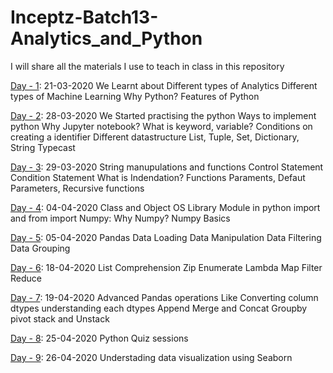 # Inceptz-Batch13-Analytics_and_Python
I will share all the materials I use to teach in class in this repository

[Day - 1](https://github.com/Laxminarayen/Inceptz-Batch13-Analytics_and_Python/tree/master/01%20-%20Day%20-%201%20-%20Analytics%20and%20python): 21-03-2020
We Learnt about 
Different types of Analytics
Different types of Machine Learning
Why Python? Features of Python

[Day - 2](https://github.com/Laxminarayen/Inceptz-Batch13-Analytics_and_Python/tree/master/02%20-%20Day%20-%202-%20Python%20Basics%20with%20Exercise): 28-03-2020
We Started practising the python
Ways to implement python
Why Jupyter notebook?
What is keyword, variable?
Conditions on creating a identifier
Different datastructure
List, Tuple, Set, Dictionary, String
Typecast

[Day - 3](https://github.com/Laxminarayen/Inceptz-Batch13-Analytics_and_Python/tree/master/03%20-%20Day%20-%203%20-%20Python%20Basics%20with%20Exercises): 29-03-2020 
String manupulations and functions 
Control Statement Condition Statement 
What is Indendation? 
Functions Paraments, 
Defaut Parameters, 
Recursive functions

[Day - 4](https://github.com/Laxminarayen/Inceptz-Batch13-Analytics_and_Python/tree/master/04%20-%20Day%20-%204%20-%20Numpy%20with%20Exercises): 04-04-2020 
Class and Object 
OS Library Module in python 
import and from import 
Numpy: Why Numpy? 
Numpy Basics

[Day - 5](https://github.com/Laxminarayen/Inceptz-Batch13-Analytics_and_Python/tree/master/05%20-%20Day%205%20-%20Pandas%20with%20Exercises): 05-04-2020 Pandas Data Loading Data Manipulation Data Filtering Data Grouping

[Day - 6](https://github.com/Laxminarayen/Inceptz-Batch13-Analytics_and_Python/tree/master/06%20-%20Day%20-%206%20-%20Python%20Advanced%20Functions): 18-04-2020 
List Comprehension
Zip 
Enumerate
Lambda
Map 
Filter 
Reduce 

[Day - 7](https://github.com/Laxminarayen/Inceptz-Batch13-Analytics_and_Python/tree/master/07%20-%20Day%20-%207%20-%20Pandas%20Advanced%20with%20Exercises): 19-04-2020 Advanced Pandas operations Like 
Converting column dtypes 
understanding each dtypes 
Append
Merge and Concat 
Groupby 
pivot 
stack and Unstack


[Day - 8](https://github.com/Laxminarayen/Inceptz-Batch13-Analytics_and_Python/tree/master/08%20-%20Day%20-%208%20-%20Python%20Quiz%20Session): 25-04-2020 
Python Quiz sessions

[Day - 9](https://github.com/Laxminarayen/Inceptz-Batch13-Analytics_and_Python/tree/master/09%20-%20Day%20-%209%20-%20Python%20Pre-processings): 26-04-2020 
Understading data visualization using Seaborn


